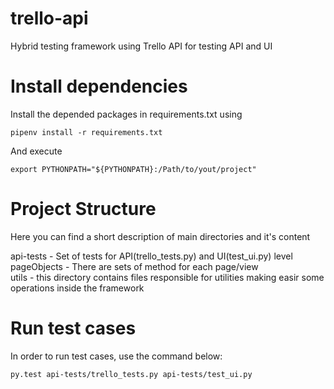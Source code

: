 # trello-api
Hybrid testing framework using Trello API for testing API and UI

# Install dependencies
Install the depended packages in requirements.txt using 
```
pipenv install -r requirements.txt

```

And execute
```
export PYTHONPATH="${PYTHONPATH}:/Path/to/yout/project"

```
# Project Structure

Here you can find a short description of main directories and it's content

api-tests - Set of tests for API(trello_tests.py) and UI(test_ui.py) level
pageObjects - There are sets of method for each page/view  
utils - this directory contains files responsible for utilities making easir some operations inside the framework

# Run test cases

In order to run test cases, use the command below:

```
py.test api-tests/trello_tests.py api-tests/test_ui.py

```
